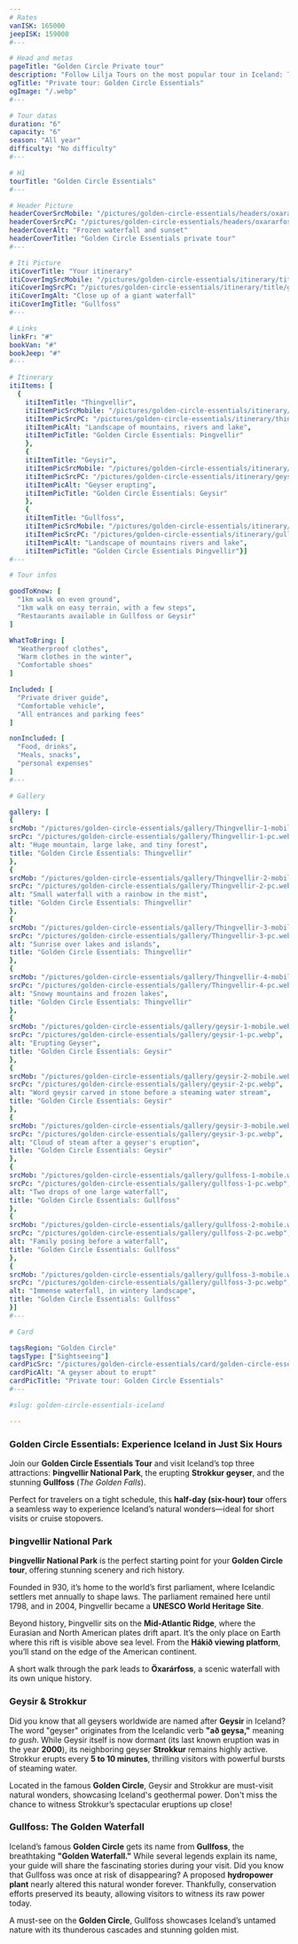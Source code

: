 ```yaml
---
# Rates
vanISK: 165000
jeepISK: 159000
#---

# Head and metas
pageTitle: "Golden Circle Private tour"
description: "Follow Lilja Tours on the most popular tour in Iceland: The Golden Circle. Explore the National Park of Þingvellir, Geysir and Gullfoss, in a 6 hour tour."
ogTitle: "Private tour: Golden Circle Essentials"
ogImage: "/.webp"
#---

# Tour datas
duration: "6"
capacity: "6"
season: "All year"
difficulty: "No difficulty"
#---

# H1
tourTitle: "Golden Circle Essentials"
#---

# Header Picture
headerCoverSrcMobile: "/pictures/golden-circle-essentials/headers/oxararfoss-mobile.webp"
headerCoverSrcPC: "/pictures/golden-circle-essentials/headers/oxararfoss-pc.webp"
headerCoverAlt: "Frozen waterfall and sunset"
headerCoverTitle: "Golden Circle Essentials private tour"
#---

# Iti Picture
itiCoverTitle: "Your itinerary"
itiCoverImgSrcMobile: "/pictures/golden-circle-essentials/itinerary/title/gullfoss-mobile.webp"
itiCoverImgSrcPC: "/pictures/golden-circle-essentials/itinerary/title/gullfoss-pc.webp"
itiCoverImgAlt: "Close up of a giant waterfall"
itiCoverImgTitle: "Gullfoss"
#---

# Links
linkFr: "#"
bookVan: "#"
bookJeep: "#"
#---

# Itinerary
itiItems: [
  { 
    itiItemTitle: "Thingvellir",
    itiItemPicSrcMobile: "/pictures/golden-circle-essentials/itinerary/thingvellir/Thingvellir-portrait.webp",
    itiItemPicSrcPC: "/pictures/golden-circle-essentials/itinerary/thingvellir/Thingvellir-landscape.webp",
    itiItemPicAlt: "Landscape of mountains, rivers and lake",
    itiItemPicTitle: "Golden Circle Essentials: Þingvellir"
    },
    {
    itiItemTitle: "Geysir",
    itiItemPicSrcMobile: "/pictures/golden-circle-essentials/itinerary/geysir/geysir-portrait.webp",
    itiItemPicSrcPC: "/pictures/golden-circle-essentials/itinerary/geysir/geysir-landscape.webp",
    itiItemPicAlt: "Geyser erupting",
    itiItemPicTitle: "Golden Circle Essentials: Geysir"
    },
    {
    itiItemTitle: "Gullfoss",
    itiItemPicSrcMobile: "/pictures/golden-circle-essentials/itinerary/gullfoss/gullfoss-portrait.webp",
    itiItemPicSrcPC: "/pictures/golden-circle-essentials/itinerary/gullfoss/gullfoss-landscape.webp",
    itiItemPicAlt: "Landscape of mountains rivers and lake",
    itiItemPicTitle: "Golden Circle Essentials Þingvellir"}]
#---

# Tour infos

goodToKnow: [
  "1km walk on even ground", 
  "1km walk on easy terrain, with a few steps", 
  "Restaurants available in Gullfoss or Geysir"
]

WhatToBring: [
  "Weatherproof clothes", 
  "Warm clothes in the winter", 
  "Comfortable shoes"
]

Included: [
  "Private driver guide",
  "Comfortable vehicle",
  "All entrances and parking fees"
]

nonIncluded: [
  "Food, drinks", 
  "Meals, snacks", 
  "personal expenses"
]
#---

# Gallery

gallery: [
{
srcMob: "/pictures/golden-circle-essentials/gallery/Thingvellir-1-mobile.webp",
srcPc: "/pictures/golden-circle-essentials/gallery/Thingvellir-1-pc.webp",
alt: "Huge mountain, large lake, and tiny forest",
title: "Golden Circle Essentials: Thingvellir"
},    
{
srcMob: "/pictures/golden-circle-essentials/gallery/Thingvellir-2-mobile.webp",
srcPc: "/pictures/golden-circle-essentials/gallery/Thingvellir-2-pc.webp",
alt: "Small waterfall with a rainbow in the mist",
title: "Golden Circle Essentials: Thingvellir"
},    
{
srcMob: "/pictures/golden-circle-essentials/gallery/Thingvellir-3-mobile.webp",
srcPc: "/pictures/golden-circle-essentials/gallery/Thingvellir-3-pc.webp",
alt: "Sunrise over lakes and islands",
title: "Golden Circle Essentials: Thingvellir"
},  
{
srcMob: "/pictures/golden-circle-essentials/gallery/Thingvellir-4-mobile.webp",
srcPc: "/pictures/golden-circle-essentials/gallery/Thingvellir-4-pc.webp",
alt: "Snowy mountains and frozen lakes",
title: "Golden Circle Essentials: Thingvellir"
},  
{
srcMob: "/pictures/golden-circle-essentials/gallery/geysir-1-mobile.webp",
srcPc: "/pictures/golden-circle-essentials/gallery/geysir-1-pc.webp",
alt: "Erupting Geyser",
title: "Golden Circle Essentials: Geysir"
},   
{
srcMob: "/pictures/golden-circle-essentials/gallery/geysir-2-mobile.webp",
srcPc: "/pictures/golden-circle-essentials/gallery/geysir-2-pc.webp",
alt: "Word geysir carved in stone before a steaming water stream",
title: "Golden Circle Essentials: Geysir"
},    
{
srcMob: "/pictures/golden-circle-essentials/gallery/geysir-3-mobile.webp",
srcPc: "/pictures/golden-circle-essentials/gallery/geysir-3-pc.webp",
alt: "Cloud of steam after a geyser's eruption",
title: "Golden Circle Essentials: Geysir"
},  
{
srcMob: "/pictures/golden-circle-essentials/gallery/gullfoss-1-mobile.webp",
srcPc: "/pictures/golden-circle-essentials/gallery/gullfoss-1-pc.webp",
alt: "Two drops of one large waterfall",
title: "Golden Circle Essentials: Gullfoss"
},  
{
srcMob: "/pictures/golden-circle-essentials/gallery/gullfoss-2-mobile.webp",
srcPc: "/pictures/golden-circle-essentials/gallery/gullfoss-2-pc.webp",
alt: "Family posing before a waterfall",
title: "Golden Circle Essentials: Gullfoss"
},  
{
srcMob: "/pictures/golden-circle-essentials/gallery/gullfoss-3-mobile.webp",
srcPc: "/pictures/golden-circle-essentials/gallery/gullfoss-3-pc.webp",
alt: "Immense waterfall, in wintery landscape",
title: "Golden Circle Essentials: Gullfoss"
}]
#---

# Card

tagsRegion: "Golden Circle"
tagsType: ["Sightseeing"]
cardPicSrc: "/pictures/golden-circle-essentials/card/golden-circle-essentials-card.webp"
cardPicAlt: "A geyser about to erupt"
cardPicTitle: "Private tour: Golden Circle Essentials"
#---

#slug: golden-circle-essentials-iceland

---
```


### Golden Circle Essentials: Experience Iceland in Just Six Hours

Join our **Golden Circle Essentials Tour** and visit Iceland’s top three attractions: **Þingvellir National Park**, the erupting **Strokkur geyser**, and the stunning **Gullfoss** (_The Golden Falls_).

Perfect for travelers on a tight schedule, this **half-day (six-hour) tour** offers a seamless way to experience Iceland’s natural wonders—ideal for short visits or cruise stopovers.

### Þingvellir National Park

**Þingvellir National Park** is the perfect starting point for your **Golden Circle tour**, offering stunning scenery and rich history.

Founded in 930, it’s home to the world’s first parliament, where Icelandic settlers met annually to shape laws. The parliament remained here until 1798, and in 2004, Þingvellir became a **UNESCO World Heritage Site**.

Beyond history, Þingvellir sits on the **Mid-Atlantic Ridge**, where the Eurasian and North American plates drift apart. It’s the only place on Earth where this rift is visible above sea level. From the **Hákið viewing platform**, you’ll stand on the edge of the American continent.

A short walk through the park leads to **Öxarárfoss**, a scenic waterfall with its own unique history.

### Geysir & Strokkur

Did you know that all geysers worldwide are named after **Geysir** in Iceland? The word "geyser" originates from the Icelandic verb **"að geysa,"** meaning _to gush_.
While Geysir itself is now dormant (its last known eruption was in the year **2000**), its neighboring geyser **Strokkur** remains highly active. Strokkur erupts every **5 to 10 minutes**, thrilling visitors with powerful bursts of steaming water.

Located in the famous **Golden Circle**, Geysir and Strokkur are must-visit natural wonders, showcasing Iceland's geothermal power. Don't miss the chance to witness Strokkur’s spectacular eruptions up close!

### Gullfoss: The Golden Waterfall

Iceland’s famous **Golden Circle** gets its name from **Gullfoss**, the breathtaking **"Golden Waterfall."** While several legends explain its name, your guide will share the fascinating stories during your visit.
Did you know that Gullfoss was once at risk of disappearing? A proposed **hydropower plant** nearly altered this natural wonder forever. Thankfully, conservation efforts preserved its beauty, allowing visitors to witness its raw power today.

A must-see on the **Golden Circle**, Gullfoss showcases Iceland’s untamed nature with its thunderous cascades and stunning golden mist.
